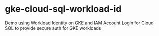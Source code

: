 # gke-cloud-sql-workload-id
Demo using Workload Identity on GKE and IAM Account Login for Cloud SQL to provide secure auth for GKE workloads
